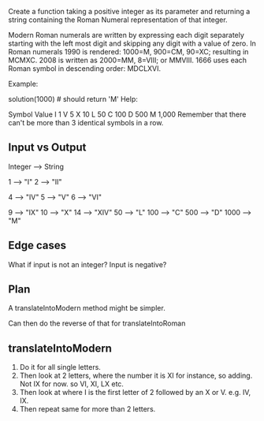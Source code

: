 Create a function taking a positive integer as its parameter and returning a string containing the Roman Numeral representation of that integer.

Modern Roman numerals are written by expressing each digit separately starting with the left most digit and skipping any digit with a value of zero. In Roman numerals 1990 is rendered: 1000=M, 900=CM, 90=XC; resulting in MCMXC. 2008 is written as 2000=MM, 8=VIII; or MMVIII. 1666 uses each Roman symbol in descending order: MDCLXVI.

Example:

solution(1000) # should return 'M'
Help:

Symbol    Value
I          1
V          5
X          10
L          50
C          100
D          500
M          1,000
Remember that there can't be more than 3 identical symbols in a row.

## Input vs Output

Integer --> String

1 --> "I"
2 --> "II"

4 --> "IV"
5 --> "V"
6 --> "VI"

9 --> "IX"
10 --> "X"
14 --> "XIV"
50 --> "L"
100 --> "C"
500 --> "D"
1000 --> "M"

## Edge cases

What if input is not an integer? 
Input is negative?

## Plan

A translateIntoModern method might be simpler.

Can then do the reverse of that for translateIntoRoman

## translateIntoModern

1. Do it for all single letters.
2. Then look at 2 letters, where the number it is XI for instance, so adding. Not IX for now. so VI, XI, LX etc.
3. Then look at where I is the first letter of 2 followed by an X or V. e.g. IV, IX.
4. Then repeat same for more than 2 letters.
